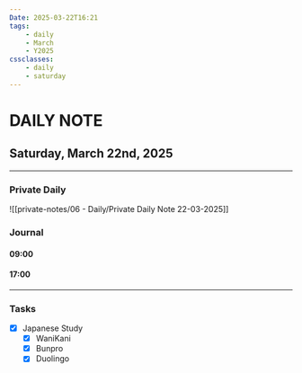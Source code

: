 ```yaml
---
Date: 2025-03-22T16:21
tags:
    - daily
    - March
    - Y2025
cssclasses:
    - daily
    - saturday
---
```

# DAILY NOTE
## Saturday, March 22nd, 2025
***
### Private Daily

![[private-notes/06 - Daily/Private Daily Note 22-03-2025]]

### Journal

#### 09:00

#### 17:00

***
### Tasks
- [x] Japanese Study
    - [x] WaniKani
    - [x] Bunpro
    - [x] Duolingo
